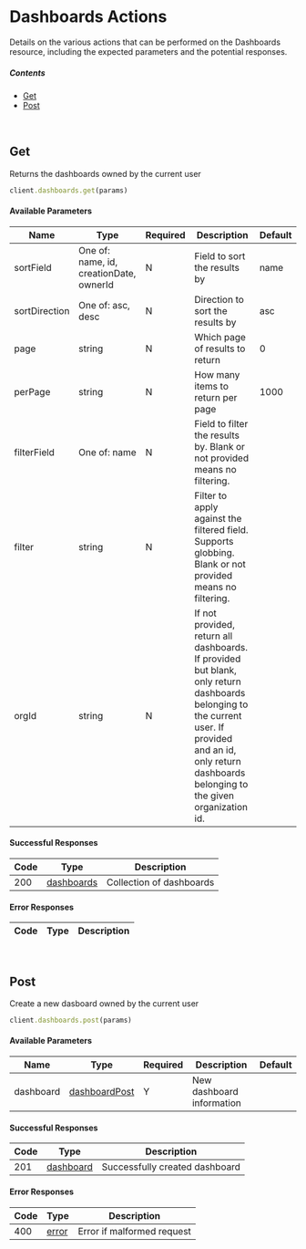 # Dashboards Actions

Details on the various actions that can be performed on the
Dashboards resource, including the expected
parameters and the potential responses.

##### Contents

*   [Get](#get)
*   [Post](#post)

<br/>

## Get

Returns the dashboards owned by the current user

```ruby
client.dashboards.get(params)
```

#### Available Parameters

| Name | Type | Required | Description | Default |
| ---- | ---- | -------- | ----------- | ------- |
| sortField | One of: name, id, creationDate, ownerId | N | Field to sort the results by | name |
| sortDirection | One of: asc, desc | N | Direction to sort the results by | asc |
| page | string | N | Which page of results to return | 0 |
| perPage | string | N | How many items to return per page | 1000 |
| filterField | One of: name | N | Field to filter the results by. Blank or not provided means no filtering. |  |
| filter | string | N | Filter to apply against the filtered field. Supports globbing. Blank or not provided means no filtering. |  |
| orgId | string | N | If not provided, return all dashboards. If provided but blank, only return dashboards belonging to the current user.  If provided and an id, only return dashboards belonging to the given organization id. |  |

#### Successful Responses

| Code | Type | Description |
| ---- | ---- | ----------- |
| 200 | [dashboards](_schemas.md#dashboards) | Collection of dashboards |

#### Error Responses

| Code | Type | Description |
| ---- | ---- | ----------- |

<br/>

## Post

Create a new dasboard owned by the current user

```ruby
client.dashboards.post(params)
```

#### Available Parameters

| Name | Type | Required | Description | Default |
| ---- | ---- | -------- | ----------- | ------- |
| dashboard | [dashboardPost](_schemas.md#dashboardpost) | Y | New dashboard information |  |

#### Successful Responses

| Code | Type | Description |
| ---- | ---- | ----------- |
| 201 | [dashboard](_schemas.md#dashboard) | Successfully created dashboard |

#### Error Responses

| Code | Type | Description |
| ---- | ---- | ----------- |
| 400 | [error](_schemas.md#error) | Error if malformed request |

